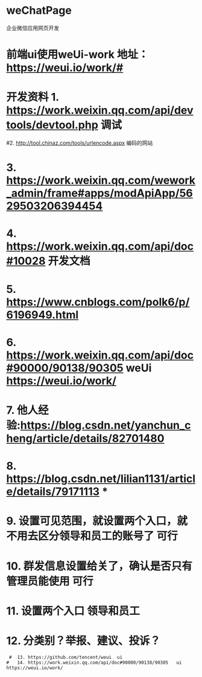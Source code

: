 # weChatPage
企业微信应用网页开发
# 前端ui使用weUi-work 地址：https://weui.io/work/#

# 开发资料 1. https://work.weixin.qq.com/api/devtools/devtool.php  调试
#2. http://tool.chinaz.com/tools/urlencode.aspx  编码的网站
  #     3. https://work.weixin.qq.com/wework_admin/frame#apps/modApiApp/5629503206394454
 #      4. https://work.weixin.qq.com/api/doc#10028 开发文档
 #      5. https://www.cnblogs.com/polk6/p/6196949.html
 #      6. https://work.weixin.qq.com/api/doc#90000/90138/90305  weUi https://weui.io/work/
  #     7. 他人经验:https://blog.csdn.net/yanchun_cheng/article/details/82701480
   #    8. https://blog.csdn.net/lilian1131/article/details/79171113  *
   #    9. 设置可见范围，就设置两个入口，就不用去区分领导和员工的账号了  可行
  #     10. 群发信息设置给关了，确认是否只有管理员能使用 可行
   #    11. 设置两个入口 领导和员工
   #    12. 分类别？举报、建议、投诉？
     #  13. https://github.com/tencent/weui  ui
    #   14. https://work.weixin.qq.com/api/doc#90000/90138/90305   ui  https://weui.io/work/

